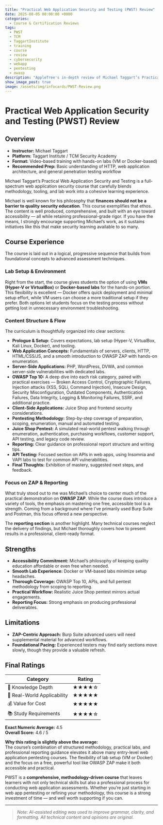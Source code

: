 ```yaml
---
title: "Practical Web Application Security and Testing (PWST) Review"
date: 2025-08-05 00:00:00 +0000
categories:
  - Course & Certification Reviews
tags:
  - PWST
  - TCM
  - TaggartInstitute
  - training
  - course
  - review
  - cybersecurity
  - webapp
  - pentesting
  - owasp
description: "AppleTree's in-depth review of Michael Taggart’s Practical Web Application Security and Testing (PWST) course, including full curriculum highlights, lab experience, and methodology insights."
show_image_post: true
image: /assets/img/infocards/PWST-Review.png
---
```


# Practical Web Application Security and Testing (PWST) Review

## Overview
- **Instructor:** Michael Taggart  
- **Platform:** Taggart Institute / TCM Security Academy  
- **Format:** Video-based training with hands-on labs (VM or Docker-based)  
- **Recommended Prep:** Basic understanding of HTTP, web application architecture, and general penetration testing workflow  

Michael Taggart’s Practical Web Application Security and Testing is a full-spectrum web application security course that carefully blends methodology, tooling, and lab work into a cohesive learning experience.  

Michael is well known for his philosophy that **finances should not be a barrier to quality security education**. This course exemplifies that ethos. The content is well produced, comprehensive, and built with an eye toward accessibility — all while retaining professional-grade rigor. If you have the means, I strongly encourage supporting Michael’s work, as it sustains initiatives like this that make security learning available to so many.

## Course Experience
The course is laid out in a logical, progressive sequence that builds from foundational concepts to advanced assessment techniques.  

### **Lab Setup & Environment**
Right from the start, the course gives students the option of using **VMs (Hyper-V or VirtualBox)** or **Docker-based labs** for the hands-on portion. This flexibility is excellent — Docker offers quick deployment and minimal setup effort, while VM users can choose a more traditional setup if they prefer. Both options let students focus on the testing process without getting lost in unnecessary environment troubleshooting.

### **Content Structure & Flow**
The curriculum is thoughtfully organized into clear sections:

- **Prologue & Setup:** Covers expectations, lab setup (Hyper-V, VirtualBox, Kali Linux, Docker), and tooling.  
- **Web Application Concepts:** Fundamentals of servers, clients, HTTP, HTML/CSS/JS, and a smooth introduction to OWASP ZAP with hands-on enumeration.  
- **Server-Side Applications:** PHP, WordPress, DVWA, and common server-side vulnerabilities with dedicated labs.  
- **OWASP Top 10:** A deep dive into each risk category, paired with practical exercises — Broken Access Control, Cryptographic Failures, Injection attacks (XSS, SQLi, Command Injection), Insecure Design, Security Misconfiguration, Outdated Components, Authentication Failures, Data Integrity, Logging & Monitoring Failures, SSRF, and additional practice.  
- **Client-Side Applications:** Juice Shop and frontend security considerations.  
- **Pentesting Methodology:** Step-by-step coverage of preparation, scoping, enumeration, manual and automated testing.  
- **Juice Shop Pentest:** A simulated real-world pentest walking through enumeration, authentication, purchasing workflows, customer support, API testing, and legacy code review.  
- **Reporting:** Clear guidance on professional report structure and writing tips.  
- **API Testing:** Focused section on APIs in web apps, using Insomnia and VAPI labs to test for common API vulnerabilities.  
- **Final Thoughts:** Exhibition of mastery, suggested next steps, and feedback.

### **Focus on ZAP & Reporting**
What truly stood out to me was Michael’s choice to center much of the practical demonstration on **OWASP ZAP**. While the course does introduce a variety of tools, the emphasis on mastering one free, accessible tool is a strength. Coming from a background where I’ve primarily used Burp Suite and Postman, this focus offered a new perspective.  

The **reporting section** is another highlight. Many technical courses neglect the delivery of findings, but Michael thoroughly covers how to present results in a professional, client-ready format.

## Strengths
- **Accessibility Commitment:** Michael’s philosophy of keeping quality education affordable or even free when needed.
- **Smooth Lab Experience:** Docker or VM-based labs minimize setup headaches.
- **Thorough Coverage:** OWASP Top 10, APIs, and full pentest methodology from scoping to reporting.
- **Practical Workflow:** Realistic Juice Shop pentest mirrors actual engagements.
- **Reporting Focus:** Strong emphasis on producing professional deliverables.

## Limitations
- **ZAP-Centric Approach:** Burp Suite advanced users will need supplemental material for advanced workflows.
- **Foundational Pacing:** Experienced testers may find early sections move slowly, though they provide a valuable refresh.

## Final Ratings

| Category | Rating |
|----------|--------|
| 🧠 Knowledge Depth | ★★★★☆ |
| 🧪 Real-World Applicability | ★★★★★ |
| 💰 Value for Cost | ★★★★★ |
| 📚 Study Requirements | ★★★★☆ |

**Exact Numeric Average:** 4.5  
**Overall Score:** 4.6 / 5  

**Why this rating is slightly above the average:**  
The course’s combination of structured methodology, practical labs, and professional reporting guidance elevates it above many entry-level web application pentesting courses. The flexibility of lab setup (VM or Docker) and the focus on a free, powerful tool like OWASP ZAP make it both accessible and practical.  

PWST is a **comprehensive, methodology-driven course** that leaves learners with not only technical skills but also a professional process for conducting web application assessments. Whether you’re just starting in web app pentesting or refining your methodology, this course is a strong investment of time — and well worth supporting if you can.

---

> _Note: AI-assisted editing was used to improve grammar, clarity, and formatting. All technical content and opinions are original._
